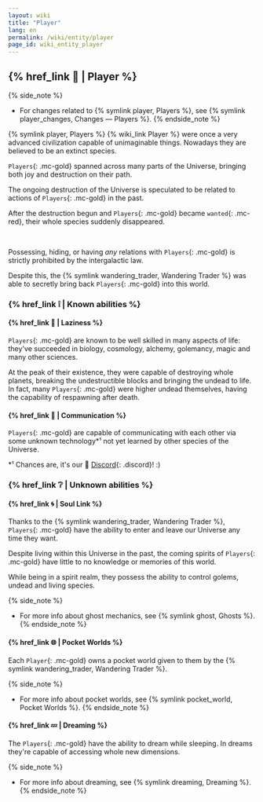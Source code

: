 ```yaml
---
layout: wiki
title: "Player"
lang: en
permalink: /wiki/entity/player
page_id: wiki_entity_player
---
```


## {% href_link 🔗 | Player %}

{% side_note %}
* For changes related to {% symlink player, Players %}, see {% symlink player_changes, Changes — Players %}.
{% endside_note %}

{% symlink player, Players %} {% wiki_link Player %} were once a very advanced civilization capable of unimaginable things. Nowadays they are believed to be an extinct species.

`Players`{: .mc-gold} spanned across many parts of the Universe, bringing both joy and destruction on their path.

The ongoing destruction of the Universe is speculated to be related to actions of `Players`{: .mc-gold} in the past.

After the destruction begun and `Players`{: .mc-gold} became `wanted`{: .mc-red}, their whole species suddenly disappeared.

<br/>

Possessing, hiding, or having _any_ relations with `Players`{: .mc-gold} is strictly prohibited by the intergalactic law.

Despite this, the {% symlink wandering_trader, Wandering Trader %} was able to secretly bring back `Players`{: .mc-gold} into this world.



### {% href_link ❕ | Known abilities %}
#### {% href_link 🧠 | Laziness %}
`Players`{: .mc-gold} are known to be well skilled in many aspects of life: they've succeeded in biology, cosmology, alchemy, golemancy, magic and many other sciences.

At the peak of their existence, they were capable of destroying whole planets, breaking the undestructible blocks and bringing the undead to life. In fact, many `Players`{: .mc-gold} were higher undead themselves, having the capability of respawning after death.

#### {% href_link 💬 | Communication %}
`Players`{: .mc-gold} are capable of communicating with each other via some unknown technology*¹ not yet learned by other species of the Universe.

\*¹ Chances are, it's our 👾 [Discord]({{site.discord_invite}}){: .discord}! :)



### {% href_link ❔ | Unknown abilities %}
#### {% href_link 🌀 | Soul Link %}
Thanks to the {% symlink wandering_trader, Wandering Trader %}, `Players`{: .mc-gold} have the ability to enter and leave our Universe any time they want.

Despite living within this Universe in the past, the coming spirits of `Players`{: .mc-gold} have little to no knowledge or memories of this world.

While being in a spirit realm, they possess the ability to control golems, undead and living species.

{% side_note %}
* For more info about ghost mechanics, see {% symlink ghost, Ghosts %}.
{% endside_note %}

#### {% href_link 🌐 | Pocket Worlds %}
Each `Player`{: .mc-gold} owns a pocket world given to them by the {% symlink wandering_trader, Wandering Trader %}.

{% side_note %}
* For more info about pocket worlds, see {% symlink pocket_world, Pocket Worlds %}.
{% endside_note %}

#### {% href_link 💤 | Dreaming %}
The `Players`{: .mc-gold} have the ability to dream while sleeping. In dreams they're capable of accessing whole new dimensions.

{% side_note %}
* For more info about dreaming, see {% symlink dreaming, Dreaming %}.
{% endside_note %}
